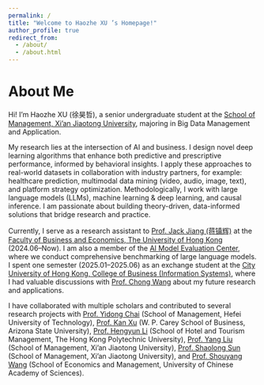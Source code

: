 ```yaml
---
permalink: /
title: "Welcome to Haozhe XU ’s Homepage!"
author_profile: true
redirect_from: 
  - /about/
  - /about.html
---
```


# About Me

Hi! I’m Haozhe XU (徐昊哲), a senior undergraduate student at the [School of Management, Xi’an Jiaotong University](https://som.xjtu.edu.cn/en/), majoring in Big Data Management and Application.  

My research lies at the intersection of AI and business. I design novel deep learning algorithms that enhance both predictive and prescriptive performance, informed by behavioral insights. I apply these approaches to real-world datasets in collaboration with industry partners, for example: healthcare prediction, multimodal data mining (video, audio, image, text), and platform strategy optimization. Methodologically, I work with large language models (LLMs), machine learning & deep learning, and causal inference. I am passionate about building theory-driven, data-informed solutions that bridge research and practice.  

Currently, I serve as a research assistant to [Prof. Jack Jiang (蒋镇辉)](https://www.hkubs.hku.hk/people/zhenhui-jack-jiang/) at the [Faculty of Business and Economics, The University of Hong Kong](https://www.hkubs.hku.hk/) (2024.06–Now). I am also a member of the [AI Model Evaluation Center](https://www.hkubs.hku.hk/aimodelrankings_en/), where we conduct comprehensive benchmarking of large language models. I spent one semester (2025.01–2025.06) as an exchange student at the [City University of Hong Kong, College of Business (Information Systems)](https://www.cb.cityu.edu.hk/IS/), where I had valuable discussions with [Prof. Chong Wang](https://www.cb.cityu.edu.hk/profile/chonwang) about my future research and applications.  

I have collaborated with multiple scholars and contributed to several research projects with [Prof. Yidong Chai](https://www.hfut.edu.cn/glxyen/info/1073/1501.htm) (School of Management, Hefei University of Technology), [Prof. Kan Xu](https://kanxu526.github.io/) (W. P. Carey School of Business, Arizona State University), [Prof. Hengyun Li](https://hengyunli.github.io/) (School of Hotel and Tourism Management, The Hong Kong Polytechnic University), [Prof. Yang Liu](https://gr.xjtu.edu.cn/web/0020200607) (School of Management, Xi’an Jiaotong University), [Prof. Shaolong Sun](http://gr.xjtu.edu.cn/web/sunshaolong) (School of Management, Xi’an Jiaotong University), and [Prof. Shouyang Wang](https://people.ucas.ac.cn/~sywang) (School of Economics and Management, University of Chinese Academy of Sciences).
